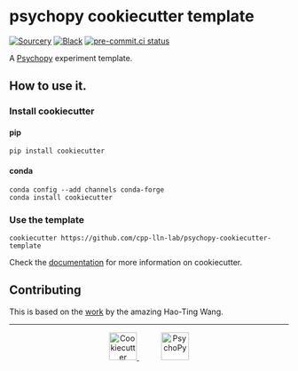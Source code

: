 # psychopy cookiecutter template

[![Sourcery](https://img.shields.io/badge/Sourcery-enabled-brightgreen)](https://sourcery.ai)
[![Black](https://img.shields.io/badge/code%20style-black-000000.svg)](https://github.com/psf/black)
[![pre-commit.ci status](https://results.pre-commit.ci/badge/github/Remi-Gau/psychopy-cookiecutter-template/master.svg)](https://results.pre-commit.ci/latest/github/Remi-Gau/psychopy-cookiecutter-template/master)

<!-- .. image:: https://codecov.io/gh/pytest-dev/pytest/branch/main/graph/badge.svg
    :target: https://codecov.io/gh/pytest-dev/pytest
    :alt: Code coverage Status
-->

A [Psychopy](https://www.psychopy.org) experiment template.

## How to use it.

### Install cookiecutter

#### pip

```
pip install cookiecutter
```

#### conda

```
conda config --add channels conda-forge
conda install cookiecutter
```

### Use the template

```
cookiecutter https://github.com/cpp-lln-lab/psychopy-cookiecutter-template
```

Check the [documentation](https://cookiecutter.readthedocs.io/en/1.7.2/) for
more information on cookiecutter.

## Contributing

This is based on the
[work](https://github.com/htwangtw/psychopy-cookiecutter-template) by the
amazing Hao-Ting Wang.

---

<p align="center">
    <a href="https://cookiecutter.readthedocs.io/en/1.7.2/" target="_blank" style="margin: 20px">
        <img    alt="Cookiecutter"
                src="https://raw.githubusercontent.com/cookiecutter/cookiecutter/3ac078356adf5a1a72042dfe72ebfa4a9cd5ef38/logo/cookiecutter_medium.png"
                height=50px>
    </a>
    <a href="https://www.psychopy.org/" target="_blank" style="margin: 20px">
        <img    alt="PsychoPy"
                src="https://www.psychopy.org/_static/psychopyLogoType3_h240.png"
                height=50px>
    </a>
</p>
